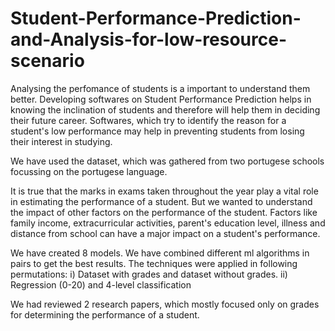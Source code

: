 # Student-Performance-Prediction-and-Analysis-for-low-resource-scenario

Analysing the perfomance of students is a important
to understand them better. Developing softwares on 
Student Performance Prediction helps in knowing the
inclination of students and therefore will help 
them in deciding their future career. Softwares,
which try to identify the reason for a student's
low performance may help in preventing students
from losing their interest in studying.

We have used the dataset, which was gathered from 
two portugese schools focussing on the portugese
language.

It is true that the marks in exams taken throughout
the year play a vital role in estimating the
performance of a student. But we wanted to understand
the impact of other factors on the performance of the
student. Factors like family income, extracurricular
activities, parent's education level, illness and 
distance from school can have a major impact on a
student's performance.

We have created 8 models. We have combined different
ml algorithms in pairs to get the best results.
The techniques were applied in following permutations:
i) Dataset with grades and dataset without grades.
ii) Regression (0-20) and 4-level classification

We had reviewed 2 research papers, which mostly 
focused only on grades for determining the performance
of a student.
